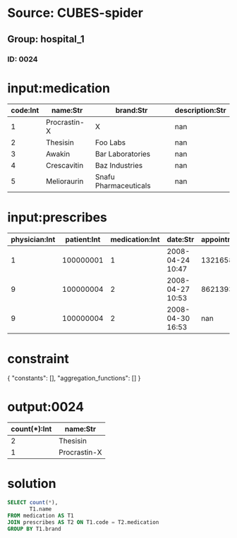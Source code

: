 # Source: CUBES-spider
## Group: hospital_1
### ID: 0024

# input:medication

| code:Int | name:Str | brand:Str | description:Str |
|---|---|---|---|
| 1 | Procrastin-X | X | nan |
| 2 | Thesisin | Foo Labs | nan |
| 3 | Awakin | Bar Laboratories | nan |
| 4 | Crescavitin | Baz Industries | nan |
| 5 | Melioraurin | Snafu Pharmaceuticals | nan |

# input:prescribes

| physician:Int | patient:Int | medication:Int | date:Str | appointment:Str | dose:Str |
|---|---|---|---|---|---|
| 1 | 100000001 | 1 | 2008-04-24 10:47 | 13216584 | 5 |
| 9 | 100000004 | 2 | 2008-04-27 10:53 | 86213939 | 10 |
| 9 | 100000004 | 2 | 2008-04-30 16:53 | nan | 5 |

# constraint

{
  "constants": [],
  "aggregation_functions": []
}

# output:0024

| count(*):Int | name:Str |
|---|---|
| 2 | Thesisin |
| 1 | Procrastin-X |

# solution

```sql
SELECT count(*),
       T1.name
FROM medication AS T1
JOIN prescribes AS T2 ON T1.code = T2.medication
GROUP BY T1.brand
```
